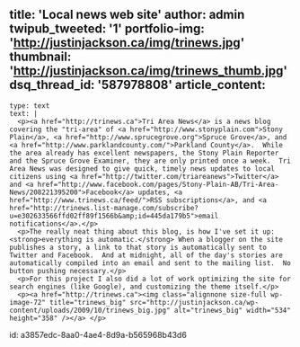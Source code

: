 title: 'Local news web site'
author: admin
twipub_tweeted: '1'
portfolio-img: 'http://justinjackson.ca/img/trinews.jpg'
thumbnail: 'http://justinjackson.ca/img/trinews_thumb.jpg'
dsq_thread_id: '587978808'
article_content:
  -
    type: text
    text: |
      <p><a href="http://trinews.ca">Tri Area News</a> is a news blog covering the "tri-area" of <a href="http://www.stonyplain.com">Stony Plain</a>, <a href="http://www.sprucegrove.org">Spruce Grove</a>, and <a href="http://www.parklandcounty.com/">Parkland County</a>.  While the area already has excellent newspapers, the Stony Plain Reporter and the Spruce Grove Examiner, they are only printed once a week.  Tri Area News was designed to give quick, timely news updates to local citizens using <a href="http://twitter.com/triareanews">Twitter</a> and <a href="http://www.facebook.com/pages/Stony-Plain-AB/Tri-Area-News/208221395200">Facebook</a> updates, <a href="http://www.trinews.ca/feed/">RSS subscriptions</a>, and <a href="http://trinews.list-manage.com/subscribe?u=e302633566ffd02ff89f1566b&amp;id=445da179b5">email notifications</a>.</p>
      <p>The really neat thing about this blog, is how I've set it up: <strong>everything is automatic.</strong> When a blogger on the site publishes a story, a link to that story is automatically sent to Twitter and Facebook.  And at midnight, all of the day's stories are automatically compiled into an email and sent to the mailing list.  No button pushing necessary.</p>
      <p>For this project I also did a lot of work optimizing the site for search engines (like Google), and customizing the theme itself.</p>
      <p><a href="http://trinews.ca"><img class="alignnone size-full wp-image-72" title="trinews_big" src="http://justinjackson.ca/wp-content/uploads/2009/10/trinews_big.jpg" alt="trinews_big" width="534" height="358" /></a> </p>
      
id: a3857edc-8aa0-4ae4-8d9a-b565968b43d6
